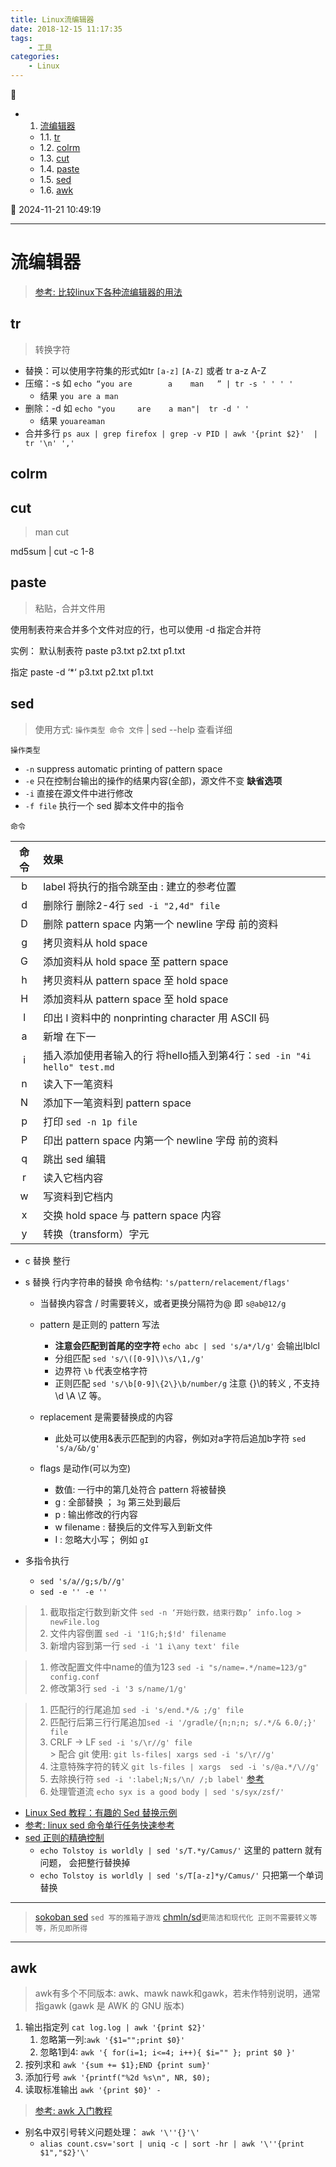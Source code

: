 ```yaml
---
title: Linux流编辑器
date: 2018-12-15 11:17:35
tags: 
    - 工具
categories: 
    - Linux
---
```


💠

- 1. [流编辑器](#流编辑器)
    - 1.1. [tr](#tr)
    - 1.2. [colrm](#colrm)
    - 1.3. [cut](#cut)
    - 1.4. [paste](#paste)
    - 1.5. [sed](#sed)
    - 1.6. [awk](#awk)

💠 2024-11-21 10:49:19
****************************************
# 流编辑器
> [参考: 比较linux下各种流编辑器的用法](https://blog.csdn.net/havedream_one/article/details/45007449)

## tr
> 转换字符
- 替换：可以使用字符集的形式如tr `[a-z]` `[A-Z]` 或者 tr a-z A-Z
- 压缩：-s 如 `echo “you are        a    man   ” | tr -s ' ' ' '`
    - 结果 `you are a man`
- 删除：-d 如 `echo "you     are    a man"|  tr -d ' ' `
    - 结果 `youareaman`
- 合并多行 `ps aux | grep firefox | grep -v PID | awk '{print $2}'  | tr '\n' ','`

## colrm

## cut
> man cut

md5sum | cut -c 1-8

## paste
> 粘贴，合并文件用

使用制表符来合并多个文件对应的行，也可以使用 -d 指定合并符

实例： 默认制表符  paste p3.txt p2.txt p1.txt

指定 paste -d ‘*‘ p3.txt p2.txt p1.txt

## sed
> 使用方式: `操作类型 命令 文件` | sed --help 查看详细

`操作类型`
- `-n` suppress automatic printing of pattern space
- `-e` 只在控制台输出的操作的结果内容(全部)，源文件不变 **缺省选项**
- `-i` 直接在源文件中进行修改
- `-f file` 执行一个 sed 脚本文件中的指令

`命令`

| 命令 | 效果 |
|:----:|:----|
| b | label 将执行的指令跳至由 : 建立的参考位置 
| d | 删除行  删除2-4行 `sed -i "2,4d" file` 
| D | 删除 pattern space 内第一个 newline 字母 前的资料 
| g | 拷贝资料从 hold space 
| G | 添加资料从 hold space 至 pattern space 
| h | 拷贝资料从 pattern space 至 hold space 
| H | 添加资料从 pattern space 至 hold space 
| l | 印出 l 资料中的 nonprinting character 用 ASCII 码 
| a | 新增 在下一
| i | 插入添加使用者输入的行  将hello插入到第4行：`sed -in "4i hello" test.md` 
| n | 读入下一笔资料 
| N | 添加下一笔资料到 pattern space 
| p | 打印 `sed -n 1p file` 
| P | 印出 pattern space 内第一个 newline 字母 前的资料 
| q | 跳出 sed 编辑 
| r | 读入它档内容 
| w | 写资料到它档内 
| x | 交换 hold space 与 pattern space 内容 
| y | 转换（transform）字元 

- c 替换 整行
- s 替换 行内字符串的替换  命令结构: `'s/pattern/relacement/flags'`
    - 当替换内容含 / 时需要转义，或者更换分隔符为@ 即 `s@ab@12/g`
    - pattern 是正则的 pattern 写法 
        - **注意会匹配到首尾的空字符** `echo abc | sed 's/a*/l/g'` 会输出lblcl
        - 分组匹配 `sed 's/\([0-9]\)\s/\1,/g' `
        - 边界符 `\b` 代表空格字符
        - 正则匹配 `sed 's/\b[0-9]\{2\}\b/number/g` 注意 {}\的转义 , 不支持\d \A \Z 等。

    - replacement 是需要替换成的内容
        - 此处可以使用&表示匹配到的内容，例如对a字符后追加b字符 `sed 's/a/&b/g'`
    - flags 是动作(可以为空)
        - 数值: 一行中的第几处符合 pattern 将被替换
        - g : 全部替换 ； `3g` 第三处到最后
        - p : 输出修改的行内容
        - w filename : 替换后的文件写入到新文件
        - I : 忽略大小写； 例如 `gI`

- 多指令执行
    - `sed 's/a//g;s/b//g'`
    - `sed -e '' -e ''`

>1. 截取指定行数到新文件 `sed -n ‘开始行数，结束行数p’ info.log > newFile.log`
>1. 文件内容倒置 `sed -i '1!G;h;$!d' filename`
>1. 新增内容到第一行 `sed -i '1 i\any text' file`

>1. 修改配置文件中name的值为123 `sed -i "s/name=.*/name=123/g" config.conf`
>1. 修改第3行 `sed -i '3 s/name/1/g'`

>1. 匹配行的行尾追加 `sed -i 's/end.*/& ;/g' file`
>1. 匹配行后第三行行尾追加`sed -i '/gradle/{n;n;n; s/.*/& 6.0/;}' file`
>1. CRLF -> LF `sed -i 's/\r//g' file`  
    > 配合 git 使用: `git ls-files| xargs sed -i 's/\r//g'`
>1. 注意特殊字符的转义 `git ls-files | xargs  sed -i 's/@a.*/\//g'`
>1. 去除换行符 `sed -i ':label;N;s/\n/ /;b label'` [参考](http://www.cnblogs.com/lykm02/p/4479098.html)
>1. 处理管道流 `echo syx is a good body | sed 's/syx/zsf/'`  

- [Linux Sed 教程：有趣的 Sed 替换示例](https://bbs.huaweicloud.com/blogs/325484)
- [参考: linux sed 命令单行任务快速参考](http://www.techug.com/post/linux-sed1line.html)
- [sed 正则的精确控制](http://wiki.jikexueyuan.com/project/shell-learning/sed-accurate-control-of-regular.html)
    - `echo Tolstoy is worldly | sed 's/T.*y/Camus/'` 这里的 pattern 就有问题， 会把整行替换掉
    - `echo Tolstoy is worldly | sed 's/T[a-z]*y/Camus/'` 只把第一个单词替换

************************
> [sokoban sed](https://github.com/aureliojargas/sokoban.sed) `sed 写的推箱子游戏`
> [chmln/sd](https://github.com/chmln/sd)`更简洁和现代化 正则不需要转义等等，所见即所得`  

************************

## awk

> awk有多个不同版本: awk、mawk nawk和gawk，若未作特别说明，通常指gawk (gawk 是 AWK 的 GNU 版本)

1. 输出指定列 `cat log.log | awk '{print $2}'`
    1. 忽略第一列:`awk '{$1="";print $0}'` 
    1. 忽略1到4: `awk '{ for(i=1; i<=4; i++){ $i="" }; print $0 }'`
1. 按列求和 `awk '{sum += $1};END {print sum}'`
1. 添加行号  `awk '{printf("%2d %s\n", NR, $0);`
1. 读取标准输出 `awk '{print $0}' - `

> [参考: awk 入门教程](http://www.ruanyifeng.com/blog/2018/11/awk.html)

- 别名中双引号转义问题处理： `awk '\''{}'\'`
    - `alias count.csv='sort | uniq -c | sort -hr | awk '\''{print $1","$2}'\'` 